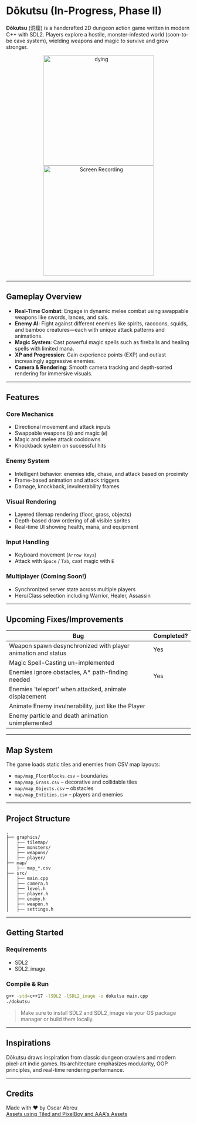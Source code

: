 # Dōkutsu (In-Progress, Phase II)

**Dōkutsu** (洞窟) is a handcrafted 2D dungeon action game written in modern C++ with SDL2. Players explore a hostile, monster-infested world (soon-to-be cave system), wielding weapons and magic to survive and grow stronger.

<p align="center">
  <img src="https://github.com/user-attachments/assets/be55369a-0f7b-4e82-a008-a03845387389" alt="dying" height="300"/>
  <img src="https://github.com/user-attachments/assets/d266e37b-82f6-4054-a808-efa5017b41a8" alt="Screen Recording" height="300"/>
</p>

---

## Gameplay Overview

- **Real-Time Combat**: Engage in dynamic melee combat using swappable weapons like swords, lances, and sais.
- **Enemy AI**: Fight against different enemies like spirits, raccoons, squids, and bamboo creatures—each with unique attack patterns and animations.
- **Magic System**: Cast powerful magic spells such as fireballs and healing spells with limited mana.
- **XP and Progression**: Gain experience points (EXP) and outlast increasingly aggressive enemies.
- **Camera & Rendering**: Smooth camera tracking and depth-sorted rendering for immersive visuals.

---

## Features

### Core Mechanics
- Directional movement and attack inputs
- Swappable weapons (`Q`) and magic (`W`)
- Magic and melee attack cooldowns
- Knockback system on successful hits

### Enemy System
- Intelligent behavior: enemies idle, chase, and attack based on proximity
- Frame-based animation and attack triggers
- Damage, knockback, invulnerability frames

### Visual Rendering
- Layered tilemap rendering (floor, grass, objects)
- Depth-based draw ordering of all visible sprites
- Real-time UI showing health, mana, and equipment

### Input Handling
- Keyboard movement (`Arrow Keys`)
- Attack with `Space` / `Tab`, cast magic with `E`

### Multiplayer (Coming Soon!)
- Synchronized server state across multiple players
- Hero/Class selection including Warrior, Healer, Assassin

---

## Upcoming Fixes/Improvements

| Bug                                                          | Completed? |
|----------------|---------------------------------------------|
| Weapon spawn desynchronized with player animation and status |   Yes
| Magic Spell-Casting un-implemented                           |
| Enemies ignore obstacles, A* path-finding needed             |   Yes
| Enemies 'teleport' when attacked, animate displacement       |  
| Animate Enemy invulnerability, just like the Player          |
| Enemy particle and death animation unimplemented             |

---

## Map System

The game loads static tiles and enemies from CSV map layouts:
- `map/map_FloorBlocks.csv` – boundaries
- `map/map_Grass.csv` – decorative and collidable tiles
- `map/map_Objects.csv` – obstacles
- `map/map_Entities.csv` – players and enemies

---

## Project Structure

```
.
├── graphics/
│   ├── tilemap/
│   ├── monsters/
│   ├── weapons/
│   ├── player/
├── map/
│   ├── map_*.csv
├── src/
│   ├── main.cpp
│   ├── camera.h
│   ├── level.h
│   ├── player.h
│   ├── enemy.h
│   ├── weapon.h
│   ├── settings.h
```

---

## Getting Started

### Requirements

- SDL2
- SDL2_image

### Compile & Run

```bash
g++ -std=c++17 -lSDL2 -lSDL2_image -o dokutsu main.cpp
./dokutsu
```

> Make sure to install SDL2 and SDL2_image via your OS package manager or build them locally.

---

## Inspirations

Dōkutsu draws inspiration from classic dungeon crawlers and modern pixel-art indie games. Its architecture emphasizes modularity, OOP principles, and real-time rendering performance.

---


## Credits

Made with ❤️  by Oscar Abreu <br>
[Assets using Tiled and PixelBoy and AAA's Assets](https://pixel-boy.itch.io/ninja-adventure-asset-pack)
